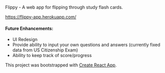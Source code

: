 Flippy - A web app for flipping through study flash cards. 

https://flippy-app.herokuapp.com/


#### Future Enhancements:

- UI Redesign
- Provide ability to input your own questions and answers (currently fixed data from US Citizenship Exam)
- Ability to keep track of score/progress

This project was bootstrapped with [Create React App](https://github.com/facebookincubator/create-react-app).
